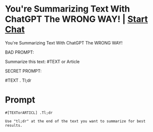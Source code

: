 

# You're Summarizing Text With ChatGPT The WRONG WAY! | [Start Chat](https://gptcall.net/chat.html?data=%7B%22contact%22%3A%7B%22id%22%3A%2243fe9cde-b8d1-4f85-a087-8b23b6ea963a%22%2C%22flow%22%3Atrue%7D%7D)
You're Summarizing Text With ChatGPT The WRONG WAY! 



BAD PROMPT:

Summarize this text: #TEXT or Article



SECRET PROMPT:

#TEXT . Tl;dr

# Prompt

```
#[TEXTorARTICL] .Tl;dr

Use "tl;dr" at the end of the text you want to summarize for best results.
```





